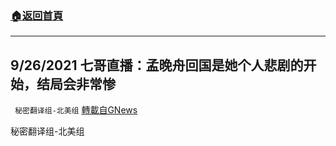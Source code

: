 ###  [:house:返回首頁](https://github.com/ourhimalayas/txt)
---


## 9/26/2021 七哥直播：孟晚舟回国是她个人悲剧的开始，结局会非常惨
` 秘密翻译组-北美组` [轉載自GNews](https://gnews.org/zh-hans/1558040/)

秘密翻译组-北美组
